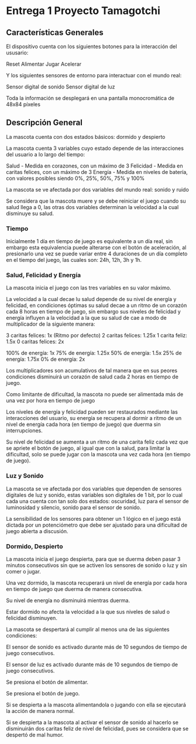 # Entrega 1 Proyecto Tamagotchi

## Características Generales

El dispositivo cuenta con los siguientes botones para la interacción del ususario:

Reset
Alimentar
Jugar
Acelerar

Y los siguientes sensores de entorno para interactuar con el mundo real:

Sensor digital de sonido
Sensor digital de luz

Toda la información se desplegará en una pantalla monocromática de 48x84 píxeles

## Descripción General

La mascota cuenta con dos estados básicos: dormido y despierto

La mascota cuenta 3 variables cuyo estado depende de las interacciones del usuario a lo largo del tiempo:

Salud - Medida en corazones, con un máximo de 3
Felicidad - Medida en caritas felices, con un máximo de 3
Energía - Medida en niveles de batería, con valores posibles siendo 0%, 25%, 50%, 75% y 100%

La mascota se ve afectada por dos variables del mundo real: sonido y ruido

Se considera que la mascota muere y se debe reiniciar el juego cuando su salud llega a 0, las otras dos variables determinan la velocidad a la cual disminuye su salud. 

### Tiempo

Inicialmente 1 día en tiempo de juego es equivalente a un día real, sin embargo esta equivalencia puede alterarse con el botón de aceleración, al presionarlo una vez se puede variar entre 4 duraciones de un día completo en el tiempo del juego, las cuales son: 24h, 12h, 3h y 1h. 

### Salud, Felicidad y Energía

La mascota inicia el juego con las tres variables en su valor máximo.

La velocidad a la cual decae lu salud depende de su nivel de energía y felicidad, en condiciones óptimas su salud decae a un ritmo de un corazón cada 8 horas en tiempo de juego, sin embargo sus niveles de felicidad y energía influyen a la velocidad a la que su salud de cae a modo de multiplicador de la siguiente manera:

3 caritas felices: 1x (Ritmo por defecto)
2 caritas felices: 1.25x
1 carita feliz: 1.5x
0 caritas felices: 2x

100% de energía: 1x
75% de energía: 1.25x
50% de energía: 1.5x
25% de energía: 1.75x
0% de energía: 2x

Los multiplicadores son acumulativos de tal manera que en sus peores condiciones disminuirá un corazón de salud cada 2 horas en tiempo de juego.

Como limitante de dificultad, la mascota no puede ser alimentada más de una vez por hora en tiempo de juego

Los niveles de energía y felicidad pueden ser restaurados mediante las interacciones del usuario, su energía se recupera al dormir a ritmo de un nivel de energía cada hora (en tiempo de juego) que duerma sin interrupciones.

Su nivel de felicidad se aumenta a un ritmo de una carita feliz cada vez que se apriete el botón de juego, al igual que con la salud, para limitar la dificultad, solo se puede jugar con la mascota una vez cada hora (en tiempo de juego).

### Luz y Sonido

La mascota se ve afectada por dos variables que dependen de sensores digitales de luz y sonido, estas variables son digitales de 1 bit, por lo cual cada una cuenta con tan solo dos estados: oscuridad, luz para el sensor de luminosidad y silencio, sonido para el sensor de sonido.

La sensibilidad de los sensores para obtener un 1 lógico en el juego está dictada por un potenciómetro que debe ser ajustado para una dificultad de juego abierta a discusión.

### Dormido, Despierto

La mascota inicia el juego despierta, para que se duerma deben pasar 3 minutos consecutivos sin que se activen los sensores de sonido o luz y sin comer o jugar.

Una vez dormido, la mascota recuperará un nivel de energía por cada hora en tiempo de juego que duerma de manera consecutiva. 

Su nivel de energía no disminuirá mientras duerma.

Estar dormido no afecta la velocidad a la que sus niveles de salud o felicidad disminuyen.

La mascota se despertará al cumplir al menos una de las siguientes condiciones:

El sensor de sonido es activado durante más de 10 segundos de tiempo de juego consecutivos.

El sensor de luz es activado durante más de 10 segundos de tiempo de juego consecutivos.

Se presiona el botón de alimentar.

Se presiona el botón de juego.

Si se despierta a la mascota alimentandola o jugando con ella se ejecutará la acción de manera normal.

Si se despierta a la mascota al activar el sensor de sonido al hacerlo se disminuirán dos caritas feliz de nivel de felicidad, pues se considera que se despertó de mal humor.





